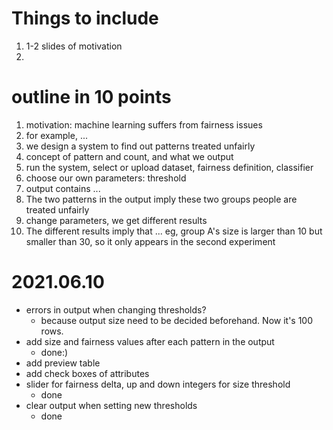 
# Things to include
1. 1-2 slides of motivation
2. 

# outline in 10 points
1. motivation: machine learning suffers from fairness issues
2. for example, ... 
3. we design a system to find out patterns treated unfairly
4. concept of pattern and count, and what we output
5. run the system, select or upload dataset, fairness definition, classifier
6. choose our own parameters: threshold
7. output contains ...
8. The two patterns in the output imply these two groups people are treated unfairly
9. change parameters, we get different results
10. The different results imply that ... eg, group A's size is larger than 10 but smaller than 30, so it only appears in the second experiment


# 2021.06.10 
- errors in output when changing thresholds?
  * because output size need to be decided beforehand. Now it's 100 rows.
- add size and fairness values after each pattern in the output
  * done:)
- add preview table
- add check boxes of attributes
- slider for fairness delta, up and down integers for size threshold
  * done
- clear output when setting new thresholds
  * done





